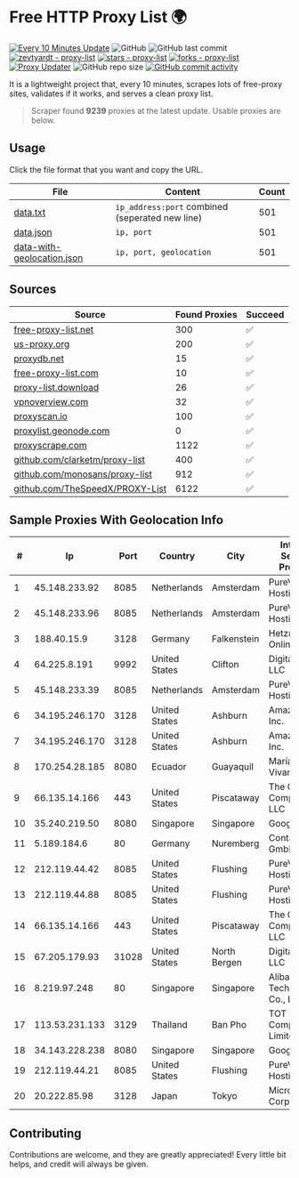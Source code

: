 
# Free HTTP Proxy List 🌍

[![Every 10 Minutes Update](https://github.com/mertguvencli/http-proxy-list/actions/workflows/main.yml/badge.svg?branch=main)](https://github.com/mertguvencli/http-proxy-list/actions/workflows/main.yml)
![GitHub](https://img.shields.io/github/license/mertguvencli/http-proxy-list)
![GitHub last commit](https://img.shields.io/github/last-commit/mertguvencli/http-proxy-list)
[![zevtyardt - proxy-list](https://img.shields.io/static/v1?label=zevtyardt&message=proxy-list&color=blue&logo=github)](https://github.com/zevtyardt/proxy-list "Go to GitHub repo")
[![stars - proxy-list](https://img.shields.io/github/stars/zevtyardt/proxy-list?style=social)](https://github.com/zevtyardt/proxy-list)
[![forks - proxy-list](https://img.shields.io/github/forks/zevtyardt/proxy-list?style=social)](https://github.com/zevtyardt/proxy-list)
[![Proxy Updater](https://github.com/zevtyardt/proxy-list/workflows/Proxy%20Updater/badge.svg)](https://github.com/zevtyardt/proxy-list/actions?query=workflow:"Proxy+Updater")
![GitHub repo size](https://img.shields.io/github/repo-size/zevtyardt/proxy-list)
[![GitHub commit activity](https://img.shields.io/github/commit-activity/m/zevtyardt/proxy-list?logo=commits)](https://github.com/zevtyardt/proxy-list/commits/main)

It is a lightweight project that, every 10 minutes, scrapes lots of free-proxy sites, validates if it works, and serves a clean proxy list.

> Scraper found **9239** proxies at the latest update. Usable proxies are below.

## Usage

Click the file format that you want and copy the URL.

|File|Content|Count|
|----|-------|-----|
|[data.txt](https://raw.githubusercontent.com/mertguvencli/http-proxy-list/main/proxy-list/data.txt)|`ip_address:port` combined (seperated new line)|501|
|[data.json](https://raw.githubusercontent.com/mertguvencli/http-proxy-list/main/proxy-list/data.json)|`ip, port`|501|
|[data-with-geolocation.json](https://raw.githubusercontent.com/mertguvencli/http-proxy-list/main/proxy-list/data-with-geolocation.json)|`ip, port, geolocation`|501|

## Sources

|Source|Found Proxies|Succeed|
|------|-------------|-------|
|[free-proxy-list.net](https://free-proxy-list.net)|300|✅|
|[us-proxy.org](https://www.us-proxy.org)|200|✅|
|[proxydb.net](http://proxydb.net)|15|✅|
|[free-proxy-list.com](https://free-proxy-list.com/?page=&port=&type%5B%5D=http&type%5B%5D=https&up_time=0&search=Search)|10|✅|
|[proxy-list.download](https://www.proxy-list.download/HTTP)|26|✅|
|[vpnoverview.com](https://vpnoverview.com/privacy/anonymous-browsing/free-proxy-servers)|32|✅|
|[proxyscan.io](https://www.proxyscan.io)|100|✅|
|[proxylist.geonode.com](https://proxylist.geonode.com/api/proxy-list?limit=300&page=1&sort_by=lastChecked&sort_type=desc&protocols=http,https)|0|✅|
|[proxyscrape.com](https://api.proxyscrape.com/v2/?request=displayproxies&protocol=http&timeout=10000&country=all&ssl=all&anonymity=all)|1122|✅|
|[github.com/clarketm/proxy-list](https://raw.githubusercontent.com/clarketm/proxy-list/master/proxy-list-raw.txt)|400|✅|
|[github.com/monosans/proxy-list](https://raw.githubusercontent.com/monosans/proxy-list/main/proxies/http.txt)|912|✅|
|[github.com/TheSpeedX/PROXY-List](https://raw.githubusercontent.com/TheSpeedX/PROXY-List/master/http.txt)|6122|✅|


## Sample Proxies With Geolocation Info

|#|Ip|Port|Country|City|Internet Service Provider|
|-|--|----|-------|----|-------------------------|
|1|45.148.233.92|8085|Netherlands|Amsterdam|PureVoltage Hosting Inc.|
|2|45.148.233.96|8085|Netherlands|Amsterdam|PureVoltage Hosting Inc.|
|3|188.40.15.9|3128|Germany|Falkenstein|Hetzner Online GmbH|
|4|64.225.8.191|9992|United States|Clifton|DigitalOcean, LLC|
|5|45.148.233.39|8085|Netherlands|Amsterdam|PureVoltage Hosting Inc.|
|6|34.195.246.170|3128|United States|Ashburn|Amazon.com, Inc.|
|7|34.195.246.170|3128|United States|Ashburn|Amazon.com, Inc.|
|8|170.254.28.185|8080|Ecuador|Guayaquil|María Teresa Vivar|
|9|66.135.14.166|443|United States|Piscataway|The Constant Company, LLC|
|10|35.240.219.50|8080|Singapore|Singapore|Google LLC|
|11|5.189.184.6|80|Germany|Nuremberg|Contabo GmbH|
|12|212.119.44.42|8085|United States|Flushing|PureVoltage Hosting Inc.|
|13|212.119.44.88|8085|United States|Flushing|PureVoltage Hosting Inc.|
|14|66.135.14.166|443|United States|Piscataway|The Constant Company, LLC|
|15|67.205.179.93|31028|United States|North Bergen|DigitalOcean, LLC|
|16|8.219.97.248|80|Singapore|Singapore|Alibaba (US) Technology Co., Ltd.|
|17|113.53.231.133|3129|Thailand|Ban Pho|TOT Public Company Limited|
|18|34.143.228.238|8080|Singapore|Singapore|Google LLC|
|19|212.119.44.21|8085|United States|Flushing|PureVoltage Hosting Inc.|
|20|20.222.85.98|3128|Japan|Tokyo|Microsoft Corporation|



## Contributing

Contributions are welcome, and they are greatly appreciated! Every
little bit helps, and credit will always be given.

